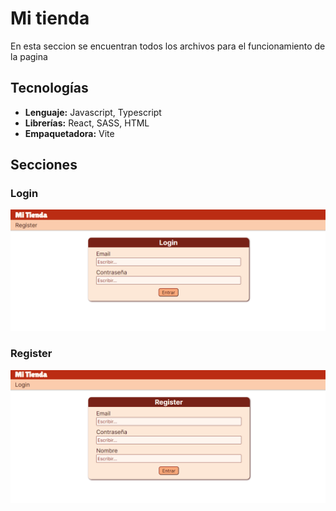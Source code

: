 # Mi tienda

En esta seccion se encuentran todos los archivos para el funcionamiento de la pagina

## Tecnologías

- **Lenguaje:** Javascript, Typescript
- **Librerías:** React, SASS, HTML
- **Empaquetadora:** Vite

## Secciones

### Login

[![Login](../capturas/login.PNG "Salida")](../capturas/login.PNG "Salida")

### Register

[![Register](../capturas/register.PNG "Salida")](../capturas/register.PNG "Salida")